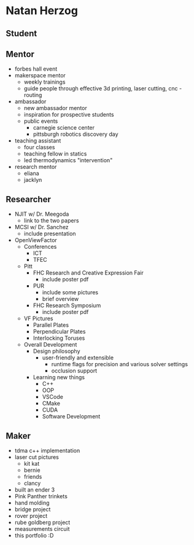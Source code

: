 # Natan Herzog

## Student

## Mentor

- forbes hall event
- makerspace mentor
  - weekly trainings
  - guide people through effective 3d printing, laser cutting, cnc -routing
- ambassador
  - new ambassador mentor
  - inspiration for prospective students
  - public events
    - carnegie science center
    - pittsburgh robotics discovery day
- teaching assistant
  - four classes
  - teaching fellow in statics
  - led thermodynamics "intervention"
- research mentor
  - eliana
  - jacklyn

## Researcher

- NJIT w/ Dr. Meegoda
  - link to the two papers
- MCSI w/ Dr. Sanchez
  - include presentation
- OpenViewFactor
  - Conferences
    - ICT
    - TFEC
  - Pitt
    - FHC Research and Creative Expression Fair
      - include poster pdf
    - PUR
      - include some pictures
      - brief overview
    - FHC Research Symposium
      - include poster pdf
  - VF Pictures
    - Parallel Plates
    - Perpendicular Plates
    - Interlocking Toruses
  - Overall Development
    - Design philosophy
      - user-friendly and extensible
        - runtime flags for precision and various solver settings
        - occlusion support
    - Learning new things
      - C++
      - OOP
      - VSCode
      - CMake
      - CUDA
      - Software Development

## Maker

- tdma c++ implementation
- laser cut pictures
  - kit kat
  - bernie
  - friends
  - clancy
- built an ender 3
- Pink Panther trinkets
- hand molding
- bridge project
- rover project
- rube goldberg project
- measurements circuit
- this portfolio :D
  